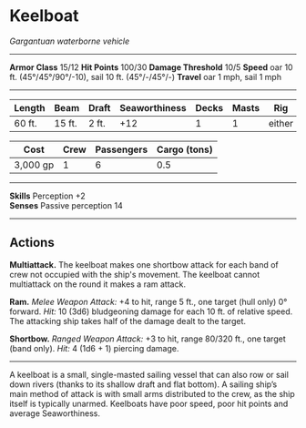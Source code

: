 # Keelboat

_Gargantuan waterborne vehicle_

---

**Armor Class** 15/12
**Hit Points** 100/30
**Damage Threshold** 10/5
**Speed** oar 10 ft. (45°/45°/90°/-10), sail 10 ft. (45°/-/45°/-)
**Travel** oar 1 mph, sail 1 mph

--- 

|  Length  |  Beam  |  Draft  | Seaworthiness | Decks | Masts |      Rig     |
| -------- | ------ | ------- | ------------- | ----- | ----- | ------------ |
|   60 ft. | 15 ft. |   2 ft. |           +12 |     1 |     1 | either       |

|    Cost   | Crew | Passengers | Cargo (tons) |
| --------- | ---- | ---------- | ------------ |
|  3,000 gp |    1 |          6 |          0.5 |

---

**Skills** Perception +2  
**Senses** Passive perception 14

---

## Actions

**Multiattack.** The keelboat makes one shortbow attack for each band of crew not occupied with the ship's movement. The keelboat cannot multiattack on the round it makes a ram attack. 

**Ram.** _Melee Weapon Attack:_ +4 to hit, range 5 ft., one target (hull only) 0° forward. _Hit:_ 10 (3d6) bludgeoning damage for each 10 ft. of relative speed. The attacking ship takes half of the damage dealt to the target.

**Shortbow.** _Ranged Weapon Attack:_ +3 to hit, range 80/320 ft., one target (band only). _Hit:_ 4 (1d6 + 1) piercing damage.

---

A keelboat is a small, single-masted sailing vessel that can also row or sail down rivers (thanks to its shallow draft and flat bottom). A sailing ship’s main method of attack is with small arms distributed to the crew, as the ship itself is typically unarmed. Keelboats have poor speed, poor hit points and average Seaworthiness.
